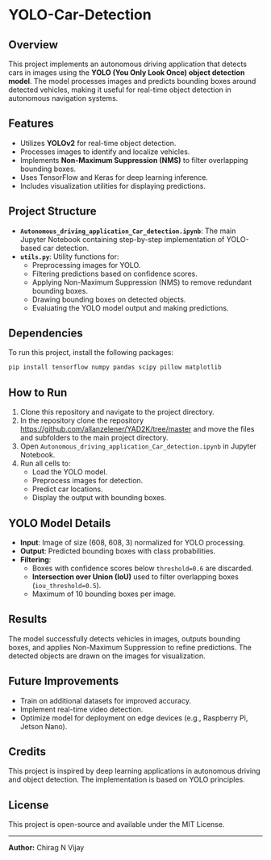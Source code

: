 # YOLO-Car-Detection


## Overview
This project implements an autonomous driving application that detects cars in images using the **YOLO (You Only Look Once) object detection model**. The model processes images and predicts bounding boxes around detected vehicles, making it useful for real-time object detection in autonomous navigation systems.

## Features
- Utilizes **YOLOv2** for real-time object detection.
- Processes images to identify and localize vehicles.
- Implements **Non-Maximum Suppression (NMS)** to filter overlapping bounding boxes.
- Uses TensorFlow and Keras for deep learning inference.
- Includes visualization utilities for displaying predictions.

## Project Structure
- **`Autonomous_driving_application_Car_detection.ipynb`**: The main Jupyter Notebook containing step-by-step implementation of YOLO-based car detection.
- **`utils.py`**: Utility functions for:
  - Preprocessing images for YOLO.
  - Filtering predictions based on confidence scores.
  - Applying Non-Maximum Suppression (NMS) to remove redundant bounding boxes.
  - Drawing bounding boxes on detected objects.
  - Evaluating the YOLO model output and making predictions.

## Dependencies
To run this project, install the following packages:
```bash
pip install tensorflow numpy pandas scipy pillow matplotlib
```

## How to Run
1. Clone this repository and navigate to the project directory.
2. In the repository clone the repository https://github.com/allanzelener/YAD2K/tree/master and move the files and subfolders to the main project directory.
3. Open `Autonomous_driving_application_Car_detection.ipynb` in Jupyter Notebook.
4. Run all cells to:
   - Load the YOLO model.
   - Preprocess images for detection.
   - Predict car locations.
   - Display the output with bounding boxes.

## YOLO Model Details
- **Input**: Image of size (608, 608, 3) normalized for YOLO processing.
- **Output**: Predicted bounding boxes with class probabilities.
- **Filtering**:
  - Boxes with confidence scores below `threshold=0.6` are discarded.
  - **Intersection over Union (IoU)** used to filter overlapping boxes (`iou_threshold=0.5`).
  - Maximum of 10 bounding boxes per image.

## Results
The model successfully detects vehicles in images, outputs bounding boxes, and applies Non-Maximum Suppression to refine predictions. The detected objects are drawn on the images for visualization.

## Future Improvements
- Train on additional datasets for improved accuracy.
- Implement real-time video detection.
- Optimize model for deployment on edge devices (e.g., Raspberry Pi, Jetson Nano).

## Credits
This project is inspired by deep learning applications in autonomous driving and object detection. The implementation is based on YOLO principles.

## License
This project is open-source and available under the MIT License.

---
**Author:** Chirag N Vijay  


